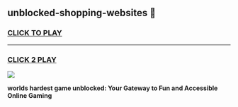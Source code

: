 
## unblocked-shopping-websites 👋
<h3>
<a href="https://premium.freeplayer.one?title=unblocked-shopping-websites&ref=14F">CLICK TO PLAY</a></h3>
<hr>

<h3>
<a href="https://premium.freeplayer.one?title=unblocked-shopping-websites&ref=14F">CLICK 2 PLAY</a>
  
</h3>

<a href="https://premium.freeplayer.one?title=unblocked-shopping-websites&ref=12F/"><img src="https://clearcache.store/games.png"></a>


**worlds hardest game unblocked: Your Gateway to Fun and Accessible Online Gaming**
